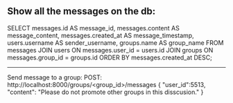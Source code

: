 Show all the messages on the db: 
---------------------------------

SELECT 
    messages.id AS message_id,
    messages.content AS message_content,
    messages.created_at AS message_timestamp,
    users.username AS sender_username,
    groups.name AS group_name
FROM 
    messages
JOIN 
    users ON messages.user_id = users.id
JOIN 
    groups ON messages.group_id = groups.id
ORDER BY 
    messages.created_at DESC;
    
-----------------------------------
Send message to a group: 
POST: http://localhost:8000/groups/<group_id>/messages
{
    "user_id":5513,
    "content": "Please do not promote other groups in this disscusion."
}
